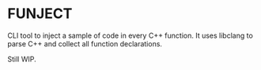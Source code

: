 # FUNJECT

CLI tool to inject a sample of code in every C++ function.
It uses libclang to parse C++ and collect all function declarations.

Still WIP.